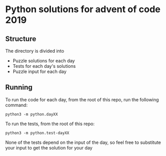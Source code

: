 # Python solutions for advent of code 2019

## Structure

The directory is divided into

* Puzzle solutions for each day
* Tests for each day's solutions
* Puzzle input for each day

## Running

To run the code for each day, from the root of this repo, run the following command:

`python3 -m python.dayXX`

To run the tests, from the root of this repo:

`python3 -m python.test-dayXX`

None of the tests depend on the input of the day, so feel free to substitute your input to get the solution for your day
